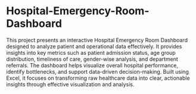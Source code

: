 # Hospital-Emergency-Room-Dashboard

This project presents an interactive Hospital Emergency Room Dashboard designed to analyze patient and operational data effectively. It provides insights into key metrics such as patient admission status, age group distribution, timeliness of care, gender-wise analysis, and department referrals. The dashboard helps visualize overall hospital performance, identify bottlenecks, and support data-driven decision-making. Built using Excel, it focuses on transforming raw healthcare data into clear, actionable insights through effective visualization and analysis.
